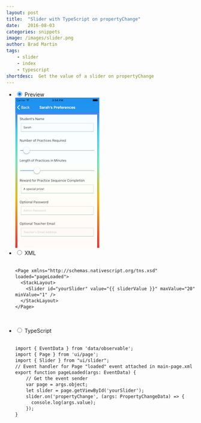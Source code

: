 ```yaml
---
layout: post
title:  "Slider with TypeScript on propertyChange"
date:   2016-08-03
categories: snippets
image: /images/slider.png
author: Brad Martin
tags: 
    - slider
    - index
    - typescript
shortdesc: 	Get the value of a slider on propertyChange
---
```

<ul class="tabs clearfix">
<li>
    <input type="radio" name="tabs" id="tab1" checked />
    <label for="tab1">Preview</label>
    <div id="tab-content1" class="tab-content">
        <img src="/images/slider.png">
    </div>
</li>
<li>
    <input type="radio" name="tabs" id="tab2" />
    <label for="tab2">XML</label>
    <div id="tab-content2" class="tab-content">
      <pre class="language-html">
        <code>
&#x3C;Page xmlns=&#x22;http://schemas.nativescript.org/tns.xsd&#x22; loaded=&#x22;pageLoaded&#x22;&#x3E;
  &#x3C;StackLayout&#x3E;
    &#x3C;Slider id=&#x22;yourSlider&#x22; value=&#x22;{{ sliderValue }}&#x22; maxValue=&#x22;20&#x22; minValue=&#x22;1&#x22; /&#x3E;
  &#x3C;/StackLayout&#x3E;
&#x3C;/Page&#x3E;	
		</code>
  </pre>
</div>
</li>     
<li>
    <input type="radio" name="tabs" id="tab3" />
    <label for="tab3">TypeScript</label>
    <div id="tab-content3" class="tab-content">
      <pre class="language-javascript">
  <code>
import { EventData } from 'data/observable';
import { Page } from 'ui/page';
import { Slider } from "ui/slider";
// Event handler for Page "loaded" event attached in main-page.xml
export function pageLoaded(args: EventData) {
    // Get the event sender
    var page = <Page>args.object;
  	let slider = <Slider>page.getViewById('yourSlider');
 	slider.on('propertyChange', (args: PropertyChangeData) => {
      console.log(args.value);
    });
}
   </code>
  </pre>
</div>
</li>
</ul>
